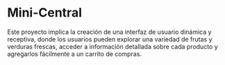 # Mini-Central
Este proyecto implica la creación de una interfaz de usuario dinámica y receptiva, donde los usuarios pueden explorar una variedad de frutas y verduras frescas, acceder a información detallada sobre cada producto y agregarlos fácilmente a un carrito de compras.
